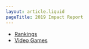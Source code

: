 ```yaml
---
layout: article.liquid
pageTitle: 2019 Impact Report
---
```

* [Rankings](rankings)
* [Video Games](videogames)
